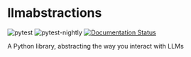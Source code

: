 # llmabstractions
![pytest](https://github.com/dialectos-ai/llmabstractions/actions/workflows/python-app.yml/badge.svg)  ![pytest-nightly](https://github.com/dialectos-ai/llmabstractions/actions/workflows/python-nightly-tests.yml/badge.svg) [![Documentation Status](https://readthedocs.org/projects/llmabstractions/badge/?version=latest)](https://omicspylib.readthedocs.io/en/latest/?badge=latest)

A Python library, abstracting the way you interact with LLMs
